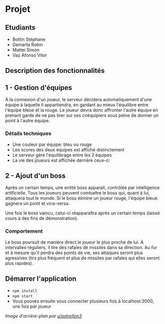 # Projet

## Etudiants

- Bottin Stéphane
- Demarta Robin
- Mattei Simon
- Vaz Afonso Vitor

## Description des fonctionnalités

## 1 - Gestion d'équipes

À la connexion d'un joueur, le serveur décidera automatiquement d'une équipe à laquelle il appartiendra, en gardant au mieux l'équilibre entre l'équipe bleue et la rouge. Le joueur devra donc affronter l'autre équipe en prenant garde de ne pas tirer sur ses coéquipiers sous peine de donner un point à l'autre équipe.

### Détails techniques
- Une couleur par équipe: bleu ou rouge
- Les scores des deux équipes est affiché distinctement
- Le serveur gère l'équilibrage entre les 2 équipes
- La vie des joueurs est affichée derrière ceux-ci

## 2 - Ajout d'un boss

Après un certain temps, une entité boss apparait, contrôlée par intelligence artificielle. Tous les joueurs peuvent combattre le boss qui, quant à lui, attaquera tout le monde. Si le boss élimine un joueur rouge, l'équipe bleue gagnera un point et vice-versa.

Une fois le boss vaincu, celui-ci réapparaîtra après un certain temps (laissé cours à des fins de démonstration).

### Comportement
Le boss poursuit de manière direct le joueur le plus proche de lui. À intervalles réguliers, il tire des rafales de missiles dans sa direction. Au fur et à mesure qu'il perdra des points de vie, ses attaques seront plus agressives (tirs plus fréquent et plus de missiles par rafales qui elles seront plus rapides).

## Démarrer l'application

 - `npm install`
 - `npm start`
 - Vous pouvez ensuite vous connecter plusieurs fois à localhost:3000, une fois par joueur

*Image d'arrière-plan par [u/astrellon3](https://www.reddit.com/r/PixelArt/comments/f1wg26/space_background/)*
